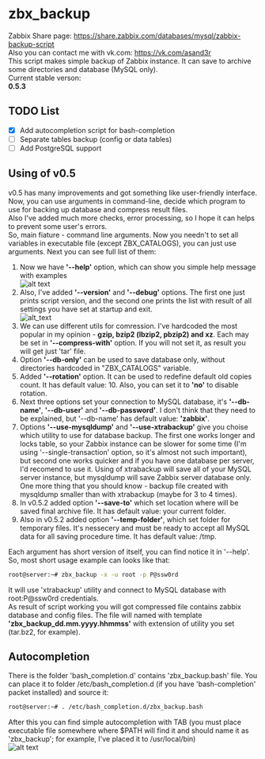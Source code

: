 # zbx_backup
Zabbix Share page: https://share.zabbix.com/databases/mysql/zabbix-backup-script  
Also you can contact me with vk.com: https://vk.com/asand3r  
This script makes simple backup of Zabbix instance. It can save to archive some directories and database (MySQL only).  
Current stable verson:  
<b>0.5.3</b>  

## TODO List
- [x] Add autocompletion script for bash-completion  
- [ ] Separate tables backup (config or data tables)
- [ ] Add PostgreSQL support  

## Using of v0.5
v0.5 has many improvements and got something like user-friendly interface.  
Now, you can use arguments in command-line, decide which program to use for backing up database and compress result files.  
Also I've added much more checks, error processing, so I hope it can helps to prevent some user's errors.  
So, main fiature - command line arguments. Now you needn't to set all variables in executable file (except ZBX_CATALOGS), you can just use arguments. Next you can see full list of them:  
1. Now we have __'--help'__ option, which can show you simple help message with examples  
![alt text](https://pp.userapi.com/c841325/v841325644/3530a/7NxSDvxeEjI.jpg)  
2. Also, I've added __'--version'__ and __'--debug'__ options. The first one just prints script version, and the second one prints the list with result of all settings you have set at startup and exit.  
![alt_text](https://pp.userapi.com/c834104/v834104412/2479e/oVe0ybMtguw.jpg)  
3. We can use different utils for comression. I've hardcoded the most popular in my opinion - __gzip, bzip2 (lbzip2, pbzip2) and xz__. Each may be set in __'--compress-with'__ option. If you will not set it, as result you will get just 'tar' file.  
4. Option __'--db-only'__ can be used to save database only, without directories hardcoded in "ZBX_CATALOGS" variable.  
5. Added __'--rotation'__ option. It can be used to redefine default old copies count. It has default value: 10. Also, you can set it to __'no'__ to disable rotation.  
6. Next three options set your connection to MySQL database, it's __'--db-name'__, __'--db-user'__ and __'--db-password'__. I don't think that they need to be explained, but '--db-name' has default value: __'zabbix'__.
7. Options __'--use-mysqldump'__ and __'--use-xtrabackup'__ give you choise which utility to use for database backup. The first one works longer and locks table, so your Zabbix instance can be slower for some time (I'm using '--single-transaction' option, so it's almost not such important), but second one works quicker and if you have one database per server, I'd recomend to use it. Using of xtrabackup will save all of your MySQL server instance, but mysqldump will save Zabbix server database only. One more thing that you should know - backup file created with mysqldump smaller than with xtrabackup (maybe for 3 to 4 times).  
8. In v0.5.2 added option __'--save-to'__ which set location where will be saved final archive file. It has default value: your current folder.  
9. Also in v0.5.2 added option __'--temp-folder'__, which set folder for temporary files. It's nessecery and must be ready to accept all MySQL data for all saving procedure time. It has default value: /tmp.

Each argument has short version of itself, you can find notice it in '--help'. So, most short usage example can looks like that:  
```bash
root@server:~# zbx_backup -x -u root -p P@ssw0rd
```
It will use 'xtrabackup' utility and connect to MySQL database with root:P@ssw0rd credentials.  
As result of script working you will got compressed file contains zabbix database and config files. The file will named with template __'zbx_backup_dd.mm.yyyy.hhmmss'__ with extension of utility you set (tar.bz2, for example).

## Autocompletion
There is the folder 'bash_completion.d' contains 'zbx_backup.bash' file. You can place it to folder /etc/bash_completion.d (if you have 'bash-completion' packet installed) and source it:  
```bash
root@server:~# . /etc/bash_completion.d/zbx_backup.bash
```
After this you can find simple autocompletion with TAB (you must place executable file somewhere where $PATH will find it and should name it as 'zbx_backup'; for example, I've placed it to /usr/local/bin)  
![alt text](https://pp.userapi.com/c841536/v841536677/37165/HhL-1GMUAxg.jpg)
